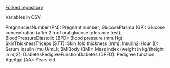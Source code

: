 [Forked repository](https://github.com/lisatwyw/GlucoseLevels)

Variables in CSV:

PregnanciesNumber (PN): Pregnant number;
GlucosePlasma (GP): Glucose concentration (after 2 h of oral glucose tolerance test);
BloodPressureDiastolic (BPD): Blood pressure (mm Hg);
SkinThicknessTriceps (STT): Skin fold thickness (mm);
Insulin2-Hour (I): Serum insulin (mu U/mL);
BMIBody (BMI): Mass index (weight in kg/(height in m)2);
DiabetesPedigreeFunctionDiabetes (DPFD): Pedigree function;
AgeAge (AA): Years old

